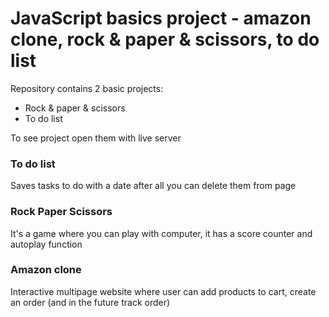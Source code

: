 # JavaScript basics project - amazon clone, rock & paper & scissors, to do list

Repository contains 2 basic projects:
- Rock & paper & scissors
- To do list

To see project open them with live server

### To do list

Saves tasks to do with a date after all you can delete them from page


### Rock Paper Scissors

It's a game where you can play with computer, it has a score counter and autoplay function


### Amazon clone

Interactive multipage website where user can add products to cart, create an order (and in the future track order) 



